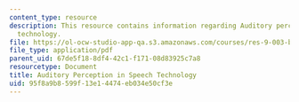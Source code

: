 ```yaml
---
content_type: resource
description: This resource contains information regarding Auditory perception in speech
  technology.
file: https://ol-ocw-studio-app-qa.s3.amazonaws.com/courses/res-9-003-brains-minds-and-machines-summer-course-summer-2015/95f8a9b8599f13e14474eb034e50cf3e_MITRES_9_003SUM15_Lec7-4.pdf
file_type: application/pdf
parent_uid: 67de5f18-8df4-42c1-f171-08d83925c7a8
resourcetype: Document
title: Auditory Perception in Speech Technology
uid: 95f8a9b8-599f-13e1-4474-eb034e50cf3e
---
```

